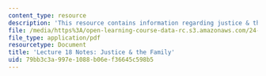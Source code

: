 ```yaml
---
content_type: resource
description: 'This resource contains information regarding justice & the family. '
file: /media/https%3A/open-learning-course-data-rc.s3.amazonaws.com/24-04j-justice-spring-2012/79bb3c3a997e1088b06ef36645c598b5_MIT24_04JS12_lec18.pdf
file_type: application/pdf
resourcetype: Document
title: 'Lecture 18 Notes: Justice & the Family'
uid: 79bb3c3a-997e-1088-b06e-f36645c598b5
---
```


